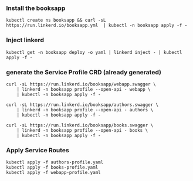 ### Install the booksapp

    kubectl create ns booksapp && curl -sL https://run.linkerd.io/booksapp.yml  | kubectl -n booksapp apply -f -

### Inject linkerd

    kubectl get -n booksapp deploy -o yaml | linkerd inject - | kubectl apply -f -

### generate the Service Profile CRD (already generated)

    curl -sL https://run.linkerd.io/booksapp/webapp.swagger \
        | linkerd -n booksapp profile --open-api - webapp \
        | kubectl -n booksapp apply -f -

    curl -sL https://run.linkerd.io/booksapp/authors.swagger \
        | linkerd -n booksapp profile --open-api - authors \
        | kubectl -n booksapp apply -f -

    curl -sL https://run.linkerd.io/booksapp/books.swagger \
        | linkerd -n booksapp profile --open-api - books \
        | kubectl -n booksapp apply -f -

### Apply Service Routes

    kubectl apply -f authors-profile.yaml
    kubectl apply -f books-profile.yaml
    kubectl apply -f webapp-profile.yaml
